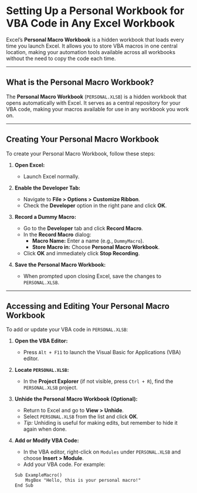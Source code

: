 # Setting Up a Personal Workbook for VBA Code in Any Excel Workbook

Excel’s **Personal Macro Workbook** is a hidden workbook that loads every time you launch Excel. It allows you to store VBA macros in one central location, making your automation tools available across all workbooks without the need to copy the code each time.

---

## What is the Personal Macro Workbook?

The **Personal Macro Workbook** (`PERSONAL.XLSB`) is a hidden workbook that opens automatically with Excel. It serves as a central repository for your VBA code, making your macros available for use in any workbook you work on.

---

## Creating Your Personal Macro Workbook

To create your Personal Macro Workbook, follow these steps:

1. **Open Excel:**
   - Launch Excel normally.

2. **Enable the Developer Tab:**
   - Navigate to **File > Options > Customize Ribbon**.
   - Check the **Developer** option in the right pane and click **OK**.

3. **Record a Dummy Macro:**
   - Go to the **Developer** tab and click **Record Macro**.
   - In the **Record Macro** dialog:
     - **Macro Name:** Enter a name (e.g., `DummyMacro`).
     - **Store Macro in:** Choose **Personal Macro Workbook**.
   - Click **OK** and immediately click **Stop Recording**.

4. **Save the Personal Macro Workbook:**
   - When prompted upon closing Excel, save the changes to `PERSONAL.XLSB`.

---

## Accessing and Editing Your Personal Macro Workbook

To add or update your VBA code in `PERSONAL.XLSB`:

1. **Open the VBA Editor:**
   - Press `Alt + F11` to launch the Visual Basic for Applications (VBA) editor.

2. **Locate `PERSONAL.XLSB`:**
   - In the **Project Explorer** (if not visible, press `Ctrl + R`), find the `PERSONAL.XLSB` project.

3. **Unhide the Personal Macro Workbook (Optional):**
   - Return to Excel and go to **View > Unhide**.
   - Select `PERSONAL.XLSB` from the list and click **OK**.
   - *Tip:* Unhiding is useful for making edits, but remember to hide it again when done.

4. **Add or Modify VBA Code:**
   - In the VBA editor, right-click on `Modules` under `PERSONAL.XLSB` and choose **Insert > Module**.
   - Add your VBA code. For example:

   ```vba
   Sub ExampleMacro()
       MsgBox "Hello, this is your personal macro!"
   End Sub

